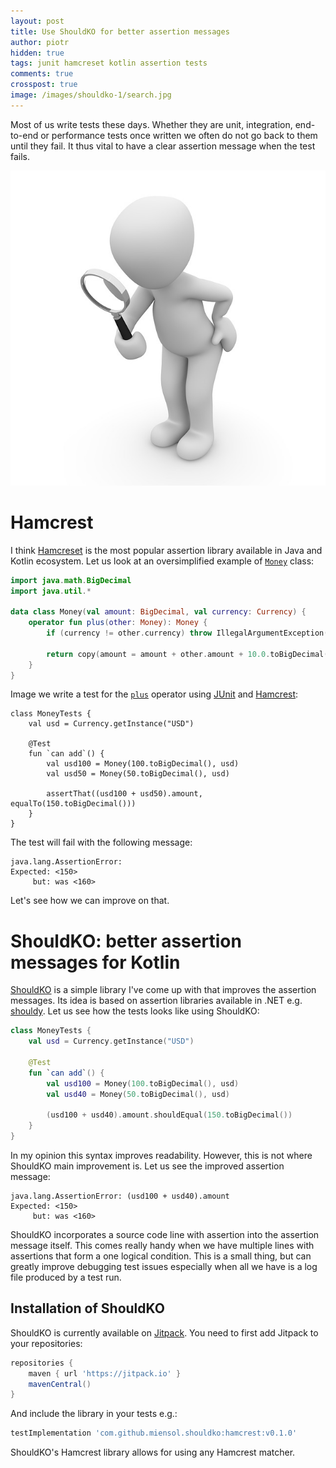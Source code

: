 ```yaml
---
layout: post
title: Use ShouldKO for better assertion messages 
author: piotr
hidden: true
tags: junit hamcreset kotlin assertion tests
comments: true
crosspost: true
image: /images/shouldko-1/search.jpg
---
```



Most of us write tests these days. Whether they are unit, integration, end-to-end or performance tests once written we often do not go back to them until they fail. It thus vital to have a clear assertion message when the test fails.

![search](/images/shouldko-1/search.jpg)

# Hamcrest 

I think [Hamcreset](http://hamcrest.org/) is the most popular assertion library available in Java and Kotlin ecosystem. Let us look at an oversimplified example of [`Money`](https://martinfowler.com/bliki/ValueObject.html) class:

```kotlin
import java.math.BigDecimal
import java.util.*

data class Money(val amount: BigDecimal, val currency: Currency) {
    operator fun plus(other: Money): Money {
        if (currency != other.currency) throw IllegalArgumentException("Cannot add $this to $other. Currencies must match.")

        return copy(amount = amount + other.amount + 10.0.toBigDecimal()) // an accidentally introduced bug 😈
    }
}
```

Image we write a test for the [`plus`](https://kotlinlang.org/docs/reference/operator-overloading.html) operator using [JUnit](http://junit.org/junit5/) and [Hamcrest](http://hamcrest.org/):

```
class MoneyTests {
    val usd = Currency.getInstance("USD")

    @Test
    fun `can add`() {
        val usd100 = Money(100.toBigDecimal(), usd)
        val usd50 = Money(50.toBigDecimal(), usd)

        assertThat((usd100 + usd50).amount, equalTo(150.toBigDecimal()))
    }
}
```

The test will fail with the following message:

```
java.lang.AssertionError: 
Expected: <150>
     but: was <160>
```

Let's see how we can improve on that.

# ShouldKO: better assertion messages for Kotlin

[ShouldKO](https://github.com/miensol/shouldko) is a simple library I've come up with that improves the assertion messages. Its idea is based on assertion libraries available in .NET e.g. [shouldy](https://github.com/shouldly/shouldly). Let us see how the tests looks like using ShouldKO:

```kotlin
class MoneyTests {
    val usd = Currency.getInstance("USD")

    @Test
    fun `can add`() {
        val usd100 = Money(100.toBigDecimal(), usd)
        val usd40 = Money(50.toBigDecimal(), usd)

        (usd100 + usd40).amount.shouldEqual(150.toBigDecimal())
    }
}
```

In my opinion this syntax improves readability. However, this is not where ShouldKO main improvement is. Let us see the improved assertion message:

```
java.lang.AssertionError: (usd100 + usd40).amount 
Expected: <150>
     but: was <160>
```

ShouldKO incorporates a source code line with assertion into the assertion message itself. This comes really handy when we have multiple lines with assertions that form a one logical condition. This is a small thing, but can greatly improve debugging test issues especially when all we have is a log file produced by a test run.

## Installation of ShouldKO

ShouldKO is currently available on [Jitpack](https://jitpack.io/). You need to first add Jitpack to your repositories:

```groovy
repositories {
    maven { url 'https://jitpack.io' }
    mavenCentral()
}
```

And include the library in your tests e.g.:

```groovy
testImplementation 'com.github.miensol.shouldko:hamcrest:v0.1.0'
```

ShouldKO's Hamcrest library allows for using any Hamcrest matcher.